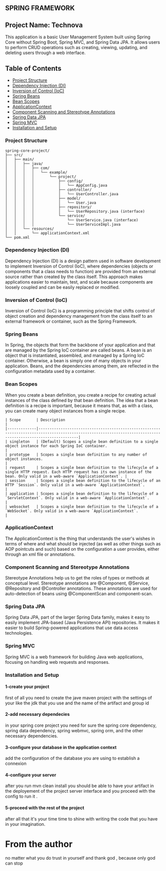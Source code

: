 ## SPRING FRAMEWORK
## Project Name: Technova

This application is a basic User Management System
built using Spring Core without Spring Boot,
Spring MVC, and Spring Data JPA. It allows users to perform CRUD operations
such as creating, viewing, updating, and deleting users through a web interface.

## Table of Contents
- [Project Structure](#project-structure)
- [Dependency Injection (DI)](#dependency-injection-di)
- [Inversion of Control (IoC)](#inversion-of-control-ioc)
- [Spring Beans](#spring-beans)
- [Bean Scopes](#bean-scopes)
- [ApplicationContext](#applicationcontext)
- [Component Scanning and Stereotype Annotations](#component-scanning-and-stereotype-annotations)
- [Spring Data JPA](#spring-data-jpa)
- [Spring MVC](#spring-mvc)
- [Installation and Setup](#installation-and-setup)

### Project Structure
```
spring-core-project/
├── src/
│   ├── main/
│   │   ├── java/
│   │   │   ├── com/
│   │   │   │   └── example/
│   │   │   │       └── project/
│   │   │   │           ├── config/
│   │   │   │           │   └── AppConfig.java              
│   │   │   │           ├── controller/
│   │   │   │           │   └── UserController.java                        
│   │   │   │           ├── model/
│   │   │   │           │   └── User.java                    
│   │   │   │           ├── repository/
│   │   │   │           │   └── UserRepository.java (interface)              
│   │   │   │           └── service/
│   │   │   │               └── UserService.java (interface)         
│   │   │   │               └── UserServiceImpl.java         
│   │   └── resources/
│   │       └── applicationContext.xml                                
└── pom.xml                                                  
```

### Dependency Injection (DI)
Dependency Injection (DI) is a design pattern used in software development to implement Inversion of Control (IoC), where dependencies (objects or components that a class needs to function) are provided from an external source rather than created by the class itself. This approach makes applications easier to maintain, test, and scale because components are loosely coupled and can be easily replaced or modified.

### Inversion of Control (IoC)
Inversion of Control (IoC) is a programming principle that shifts control of object creation and dependency management from the class itself to an external framework or container, such as the Spring Framework.
### Spring Beans
In Spring, the objects that form the backbone of your application and that are managed by the Spring IoC container are called beans. A bean is an object that is instantiated, assembled, and managed by a Spring IoC container. Otherwise, a bean is simply one of many objects in your application. Beans, and the dependencies among them, are reflected in the configuration metadata used by a container.
### Bean Scopes
When you create a bean definition, you create a recipe for creating actual instances of the class defined by that bean definition. The idea that a bean definition is a recipe is important, because it means that, as with a class, you can create many object instances from a single recipe.
```
| Scope       | Description                                                                                                                                                  |
|-------------|--------------------------------------------------------------------------------------------------------------------------------------------------------------|
| singleton   | (Default) Scopes a single bean definition to a single object instance for each Spring IoC container.                                                        |
| prototype   | Scopes a single bean definition to any number of object instances.                                                                                           |
| request     | Scopes a single bean definition to the lifecycle of a single HTTP request. Each HTTP request has its own instance of the bean. Only valid in a web-aware `ApplicationContext`. |
| session     | Scopes a single bean definition to the lifecycle of an HTTP `Session`. Only valid in a web-aware `ApplicationContext`.                                       |
| application | Scopes a single bean definition to the lifecycle of a `ServletContext`. Only valid in a web-aware `ApplicationContext`.                                     |
| websocket   | Scopes a single bean definition to the lifecycle of a `WebSocket`. Only valid in a web-aware `ApplicationContext`.                                          |
```
### ApplicationContext
The ApplicationContext is the thing that understands the user's wishes in terms of where and what should be injected (as well as other things such as AOP pointcuts and such) based on the configuration a user provides, either through an xml file or annotations.

### Component Scanning and Stereotype Annotations
Stereotype Annotations help us to get the roles of types or methods at conceptual level. Stereotype annotations are @Component, @Service, @Repository and @Controller annotations. These annotations are used for auto-detection of beans using @ComponentScan and component-scan.
### Spring Data JPA
Spring Data JPA, part of the larger Spring Data family, makes it easy to easily implement JPA-based (Java Persistence API) repositories. It makes it easier to build Spring-powered applications that use data access technologies.
### Spring MVC
Spring MVC is a web framework for building Java web applications, focusing on handling web requests and responses.
### Installation and Setup
#### 1-create your project
first of all you need to create the jave maven project with the settings of your like the jdk that you use and the name of the artifact and group id
#### 2-add necessary dependecies
in your spring core project you need for sure the spring core dependency, spring data dependency, spring webmvc, spring orm, and the other necessary dependencies.
#### 3-configure your database in the application context
add the configuration of the database you are using to establish a connexion
#### 4-configure your server
after you run mvn clean install you should be able to have your artifact in the deployement of the project server interface and you proceed with the config to run it . 
#### 5-proceed with the rest of the project
after all that it's your time time to shine with writing the code that you have in your imagination.
# From the author
no matter what you do trust in yourself and thank god , because only god can stop 
